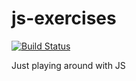# js-exercises

[![Build Status](https://travis-ci.org/arpadcseh/js-exercises.svg?branch=master)](https://travis-ci.org/arpadcseh/js-exercises)

Just playing around with JS

